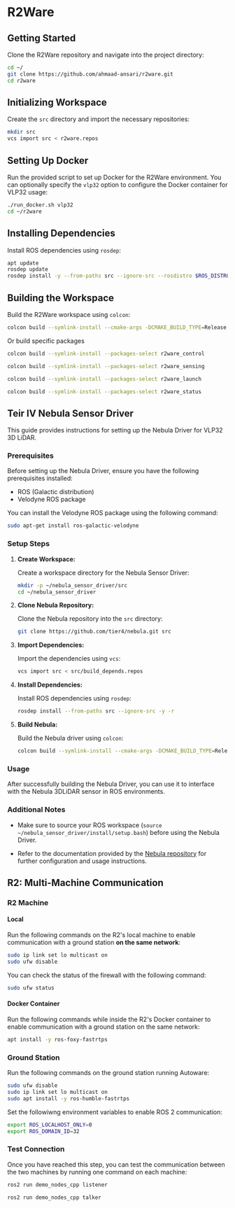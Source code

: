# R2Ware

## Getting Started

Clone the R2Ware repository and navigate into the project directory:

```bash
cd ~/
git clone https://github.com/ahmaad-ansari/r2ware.git
cd r2ware
```

## Initializing Workspace

Create the `src` directory and import the necessary repositories:

```bash
mkdir src
vcs import src < r2ware.repos
```

## Setting Up Docker

Run the provided script to set up Docker for the R2Ware environment. You can optionally specify the `vlp32` option to configure the Docker container for VLP32 usage:

```bash
./run_docker.sh vlp32
cd ~/r2ware
```

## Installing Dependencies

Install ROS dependencies using `rosdep`:

```bash
apt update
rosdep update
rosdep install -y --from-paths src --ignore-src --rosdistro $ROS_DISTRO

```

## Building the Workspace

Build the R2Ware workspace using `colcon`:

```bash
colcon build --symlink-install --cmake-args -DCMAKE_BUILD_TYPE=Release
```

Or build specific packages
```bash
colcon build --symlink-install --packages-select r2ware_control
```
```bash
colcon build --symlink-install --packages-select r2ware_sensing
```
```bash
colcon build --symlink-install --packages-select r2ware_launch
```
```bash
colcon build --symlink-install --packages-select r2ware_status
```

## Teir IV Nebula Sensor Driver

This guide provides instructions for setting up the Nebula Driver for VLP32 3D LiDAR.

### Prerequisites

Before setting up the Nebula Driver, ensure you have the following prerequisites installed:

- ROS (Galactic distribution)
- Velodyne ROS package

You can install the Velodyne ROS package using the following command:

```bash
sudo apt-get install ros-galactic-velodyne
```

### Setup Steps

1. **Create Workspace:**

   Create a workspace directory for the Nebula Sensor Driver:

   ```bash
   mkdir -p ~/nebula_sensor_driver/src
   cd ~/nebula_sensor_driver
   ```

2. **Clone Nebula Repository:**

   Clone the Nebula repository into the `src` directory:

   ```bash
   git clone https://github.com/tier4/nebula.git src
   ```

3. **Import Dependencies:**

   Import the dependencies using `vcs`:

   ```bash
   vcs import src < src/build_depends.repos
   ```

4. **Install Dependencies:**

   Install ROS dependencies using `rosdep`:

   ```bash
   rosdep install --from-paths src --ignore-src -y -r
   ```

5. **Build Nebula:**

   Build the Nebula driver using `colcon`:

   ```bash
   colcon build --symlink-install --cmake-args -DCMAKE_BUILD_TYPE=Release
   ```

### Usage

After successfully building the Nebula Driver, you can use it to interface with the Nebula 3DLiDAR sensor in ROS environments.

### Additional Notes

- Make sure to source your ROS workspace (`source ~/nebula_sensor_driver/install/setup.bash`) before using the Nebula Driver.

- Refer to the documentation provided by the [Nebula repository](https://github.com/tier4/nebula) for further configuration and usage instructions.


## R2: Multi-Machine Communication

### R2 Machine

#### Local

Run the following commands on the R2's local machine to enable communication with a ground station **on the same network**:

```bash
sudo ip link set lo multicast on
sudo ufw disable
```

You can check the status of the firewall with the following command:

```bash
sudo ufw status
```

#### Docker Container

Run the following commands while inside the R2's Docker container to enable communication with a ground station on the same network:

```bash
apt install -y ros-foxy-fastrtps
```

### Ground Station

Run the following commands on the ground station running Autoware:

```bash
sudo ufw disable
sudo ip link set lo multicast on
sudo apt install -y ros-humble-fastrtps
```

Set the followiwng environment variables to enable ROS 2 communication:

```bash
export ROS_LOCALHOST_ONLY=0
export ROS_DOMAIN_ID=32
```

### Test Connection

Once you have reached this step, you can test the communication between the two machines by running one command on each machine:
```bash
ros2 run demo_nodes_cpp listener
```
```bash
ros2 run demo_nodes_cpp talker
```
